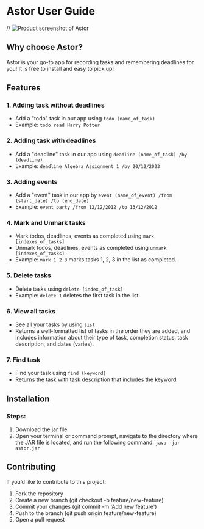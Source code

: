 # Astor User Guide

// ![Product screenshot of Astor](https://raw.githubusercontent.com/yyihaoc/ip/refs/heads/master/docs/Ui.png)

## Why choose Astor?
Astor is your go-to app for recording tasks and remembering deadlines for you!
It is free to install and easy to pick up!

## Features

### 1. Adding task without deadlines

- Add a "todo" task in our app using `todo (name_of_task)`
- Example: `todo read Harry Potter`

### 2. Adding task with deadlines

- Add a "deadline" task in our app using `deadline (name_of_task) /by (deadline)`
- Example: `deadline Algebra Assignment 1 /by 20/12/2023`

### 3. Adding events

- Add a "event" task in our app by `event (name_of_event) /from (start_date) /to (end_date)`
- Example: `event party /from 12/12/2012 /to 13/12/2012`

### 4. Mark and Unmark tasks

- Mark todos, deadlines, events as completed using `mark [indexes_of_tasks]`
- Unmark todos, deadlines, events as completed using `unmark [indexes_of_tasks]`
- Example: `mark 1 2 3` marks tasks 1, 2, 3 in the list as completed.

### 5. Delete tasks
- Delete tasks using `delete [index_of_task]`
- Example: `delete 1` deletes the first task in the list.

### 6. View all tasks
- See all your tasks by using `list`
- Returns a well-formatted list of tasks in the order they are added, and includes information about their type of 
task, completion status, task description, and dates (varies).

### 7. Find task
- Find your task using `find (keyword)`
- Returns the task with task description that includes the keyword

## Installation

### Steps:
1. Download the jar file
2. Open your terminal or command prompt, navigate to the directory where the JAR file is located, 
and run the following command: `java -jar astor.jar`

## Contributing
If you’d like to contribute to this project:

1. Fork the repository
2. Create a new branch (git checkout -b feature/new-feature)
3. Commit your changes (git commit -m 'Add new feature')
4. Push to the branch (git push origin feature/new-feature)
5. Open a pull request